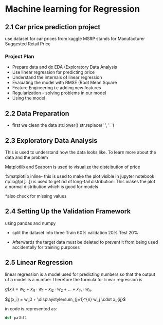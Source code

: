 # Machine learning for Regression 
## 2.1 Car price prediction project 
use dataset for car prices from kaggle
MSRP stands for Manufacturer Suggested Retail Price
### Project Plan
* Prepare data and do EDA (Exploratory Data Analysis
* Use linear regression for predicting price
* Understand the internals of linear regression
* Evaluating the model with RMSE (Root Mean Square
* Feature Engineering i.e adding new features
* Regularization - solving problems in our model
* Using the model

## 2.2 Data Preparation
* first we clean the data
str.lower().str.replace(' ', '_')

## 2.3 Exploratory Data Analysis 
This is used to understand how the data looks like. To learn more about the data and the problem 

Matplotlib and Seaborn is used to visualize the disteibution of price 

%matplotlib inline- this is used to make the plot visible in jupyter notebook 
np.log1p([...]) is used to get rid of long-tail distribution. This makes the plot a normal distribution which is good for models

*also check for missing values

## 2.4 Setting Up the Validation Framework 
using pandas and numpy 
* split the dataset into three
Train 60%
validation 20%
Test 20%

* Afterwards the target data  must be deleted to prevent it from being used accidentally for training purposes

## 2.5 Linear Regression 
linear regression is a model used for predicting numbers so that the output of a model is a number
Therefore the formula for linear regression is

$g(x_i) = w_0 + x_{i1} \cdot w_1 + x_{i2} \cdot w_2 + ... + x_{in} \cdot w_n$.

$g(x_i) = w_0 + \displaystyle\sum_{j=1}^{n} w_j \cdot x_{ij}$

in code is represented as:
~~~~python 
def path()
~~~~

